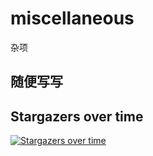 # miscellaneous
杂项
## 随便写写



## Stargazers over time

[![Stargazers over time](https://starchart.cc/wodelilian/miscellaneous)](https://starchart.cc/wodelilian/miscellaneous)

